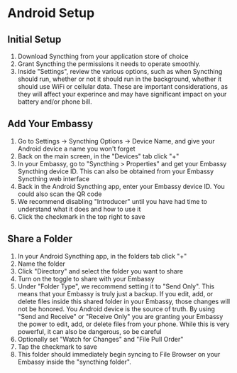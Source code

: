 # Android Setup

## Initial Setup

1. Download Syncthing from your application store of choice
1. Grant Syncthing the permissions it needs to operate smoothly.
1. Inside "Settings", review the various options, such as when Syncthing should run, whether or not it should run in the background, whether it should use WiFi or cellular data. These are important considerations, as they will affect your experince and may have significant impact on your battery and/or phone bill.

## Add Your Embassy

1. Go to Settings -> Syncthing Options -> Device Name, and give your Android device a name you won't forget
1. Back on the main screen, in the "Devices" tab click "+"
1. In your Embassy, go to "Syncthing > Properties" and get your Embassy Syncthing device ID. This can also be obtained from your Embassy Syncthing web interface
1. Back in the Android Syncthing app, enter your Embassy device ID. You could also scan the QR code
1. We recommend disabling "Introducer" until you have had time to understand what it does and how to use it
1. Click the checkmark in the top right to save

## Share a Folder

1. In your Android Syncthing app, in the folders tab click "+" 
1. Name the folder
1. Click "Directory" and select the folder you want to share
1. Turn on the toggle to share with your Embassy
1. Under "Folder Type", we recommend setting it to "Send Only". This means that your Embassy is truly just a backup. If you edit, add, or delete files inside this shared folder in your Embassy, those changes will not be honored. You Android device is the source of truth. By using "Send and Receive" or "Receive Only" you are granting your Embassy the power to edit, add, or delete files from your phone. While this is very powerful, it can also be dangerous, so be careful
1. Optionally set "Watch for Changes" and "File Pull Order"
1. Tap the checkmark to save
1. This folder should immediately begin syncing to File Browser on your Embassy inside the "syncthing folder".